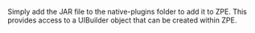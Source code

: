 Simply add the JAR file to the native-plugins folder to add it to ZPE. This provides access to a UIBuilder object that can be created within ZPE.
